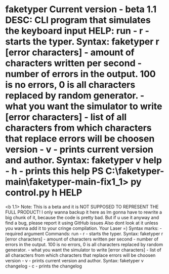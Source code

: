 faketyper
Current version - beta 1.1
DESC: CLI program that simulates the keyboard input
HELP: 
run - r - starts the typer. Syntax: faketyper r <speed> <errors> <string> [error characters]
       <speed> - amount of characters written per second
       <errors> - number of errors in the output. 100 is no errors, 0 is all characters replaced by random generator.
       <string> - what you want the simulator to write
       [error characters] - list of all characters from which characters that replace errors will be choosen
version - v - prints current version and author. Syntax: faketyper v
help - h - prints this help
PS C:\faketyper-main\faketyper-main-fix1_1> py control.py h
HELP
====
<b 1.1>
Note: This is a beta and it is NOT SUPPOSED TO REPRESENT THE FULL PRODUCT! I only wanna backup it here as Im gonna have to rewrite a big chunk of it,
      because the code is pretty bad. But if u use it anyway and find a bug, please report it using GitHub issues
      Also dont look at it unless you wanna add it to your cringe compilation.
      Your Laser =)
Syntax marks: <arg> - required argument
Commands:
run - r - starts the typer. Syntax: faketyper r <speed> <errors> <string> [error characters]
       <speed> - amount of characters written per second
       <errors> - number of errors in the output. 100 is no errors, 0 is all characters replaced by random generator.
       <string> - what you want the simulator to write
       [error characters] - list of all characters from which characters that replace errors will be choosen
version - v - prints current version and author. Syntax: faketyper v
changelog - c - prints the changelog
